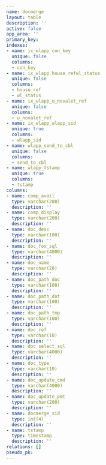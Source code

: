 ```yaml
---
name: docmerge
layout: table
description: ''
active: false
app_area: ''
primary_key: 
indexes:
- name: ix_wlapp_con_key
  unique: false
  columns:
  - con_key
- name: ix_wlapp_house_refwl_status
  unique: false
  columns:
  - house_ref
  - wl_status
- name: ix_wlapp_u_novalet_ref
  unique: false
  columns:
  - u_novalet_ref
- name: ix_wlapp_wlapp_sid
  unique: true
  columns:
  - wlapp_sid
- name: wlapp_send_to_cbl
  unique: false
  columns:
  - send_to_cbl
- name: wlapp_tstamp
  unique: true
  columns:
  - tstamp
columns:
- name: comp_avail
  type: varchar(200)
  description: ''
- name: comp_display
  type: varchar(200)
  description: ''
- name: doc_desc
  type: varchar(100)
  description: ''
- name: doc_fox_sql
  type: varchar(4000)
  description: ''
- name: doc_name
  type: varchar(20)
  description: ''
- name: doc_path_doc
  type: varchar(100)
  description: ''
- name: doc_path_dot
  type: varchar(100)
  description: ''
- name: doc_path_tmp
  type: varchar(100)
  description: ''
- name: doc_ref
  type: varchar(10)
  description: ''
- name: doc_select_sql
  type: varchar(4000)
  description: ''
- name: doc_type
  type: varchar(10)
  description: ''
- name: doc_update_cmd
  type: varchar(4000)
  description: ''
- name: doc_update_pmt
  type: varchar(200)
  description: ''
- name: docmerge_sid
  type: int(4)
  description: ''
- name: tstamp
  type: timestamp
  description: ''
relations: []
pseudo_pk: 
---
```


